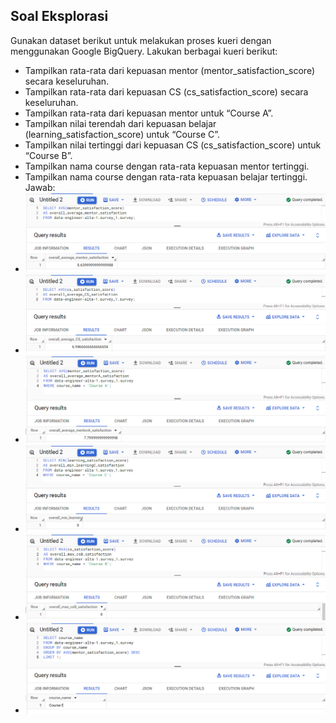 ## Soal Eksplorasi

Gunakan dataset berikut untuk melakukan proses kueri dengan menggunakan Google BigQuery. Lakukan berbagai kueri berikut:
- Tampilkan rata-rata dari kepuasan mentor (mentor_satisfaction_score) secara keseluruhan.
- Tampilkan rata-rata dari kepuasan CS (cs_satisfaction_score) secara keseluruhan.
- Tampilkan rata-rata dari kepuasan mentor untuk “Course A”.
- Tampilkan nilai terendah dari kepuasan belajar (learning_satisfaction_score) untuk “Course C”.
- Tampilkan nilai tertinggi dari kepuasan CS (cs_satisfaction_score) untuk “Course B”.
- Tampilkan nama course dengan rata-rata kepuasan mentor tertinggi.
- Tampilkan nama course dengan rata-rata kepuasan belajar tertinggi.\
Jawab:
- ![alt text](https://github.com/arumkinanthi/data_nimas-sekararum-kinanthi/blob/main/13_Data%20Warehouse%20and%20Data%20Lake%20(Part%201)/Screenshot/Soal%20Eksplorasi/a.png?raw=true)
- ![alt text](https://github.com/arumkinanthi/data_nimas-sekararum-kinanthi/blob/main/13_Data%20Warehouse%20and%20Data%20Lake%20(Part%201)/Screenshot/Soal%20Eksplorasi/b.png?raw=true)
- ![alt text](https://github.com/arumkinanthi/data_nimas-sekararum-kinanthi/blob/main/13_Data%20Warehouse%20and%20Data%20Lake%20(Part%201)/Screenshot/Soal%20Eksplorasi/c.png?raw=true)
- ![alt text](https://github.com/arumkinanthi/data_nimas-sekararum-kinanthi/blob/main/13_Data%20Warehouse%20and%20Data%20Lake%20(Part%201)/Screenshot/Soal%20Eksplorasi/d.png?raw=true)
- ![alt text](https://github.com/arumkinanthi/data_nimas-sekararum-kinanthi/blob/main/13_Data%20Warehouse%20and%20Data%20Lake%20(Part%201)/Screenshot/Soal%20Eksplorasi/e.png?raw=true)
- ![alt text](https://github.com/arumkinanthi/data_nimas-sekararum-kinanthi/blob/main/13_Data%20Warehouse%20and%20Data%20Lake%20(Part%201)/Screenshot/Soal%20Eksplorasi/f.png?raw=true)
